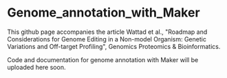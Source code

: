 # Genome_annotation_with_Maker

<p>This github page accompanies the article Wattad et al., "Roadmap and Considerations for Genome Editing in a Non-model Organism: Genetic
Variations and Off-target Profiling", Genomics Proteomics & Bioinformatics.</p>

<p>Code and documentation for genome annotation with Maker will be uploaded here soon.</p>
